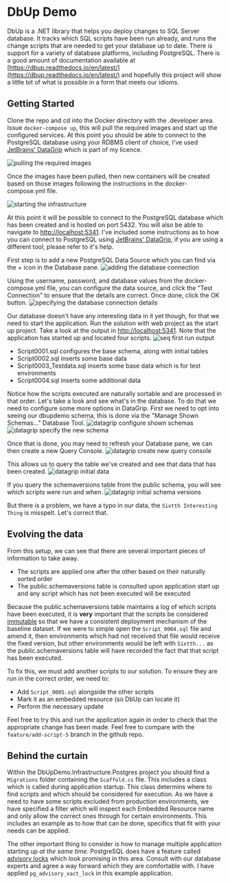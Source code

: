 # DbUp Demo
DbUp is a .NET library that helps you deploy changes to SQL Server database. It tracks which SQL scripts have been run already, and runs the change scripts that are needed to get your database up to date. There is support for a variety of database platforms, including PostgreSQL. There is a good amount of documentation available at [https://dbup.readthedocs.io/en/latest/](https://dbup.readthedocs.io/en/latest/) and hopefully this project will show a little bit of what is possible in a form that meets our idioms.

## Getting Started
Clone the repo and cd into the Docker directory with the .developer area. Issue `docker-compose up`, this will pull the required images and start up the configured services. At this point you should be able to connect to the PostgreSQL database using your RDBMS client of choice, I've used [JetBrains' DataGrip](https://www.jetbrains.com/datagrip/) which is part of my licence.

![pulling the required images](\.doc\docker-compose_up_pulling.png)

Once the images have been pulled, then new containers will be created based on those images following the instructions in the docker-compose.yml file.

![starting the infrastructure](\.doc\docker-compose_up_started.png)

At this point it will be possible to connect to the PostgreSQL database which has been created and is hosted on port 5432. You will also be able to navigate to [http://localhost:5341](seq). I've included some instructions as to how you can connect to PostgreSQL using [JetBrains' DataGrip](https://www.jetbrains.com/datagrip/), if you are using a different tool, please refer to it's help.

First step is to add a new PostgreSQL Data Source which you can find via the + icon in the Database pane.
![adding the database connection](.doc\datagrip_add_database_connection.png)

Using the username, password, and database values from the docker-compose.yml file, you can configure the data source, and click the "Test Connection" to ensure that the details are correct. Once done, click the OK button.
![specifying the database connection details](.doc\datagrip_add_database_connection_details.png)

Our database doesn't have any interesting data in it yet though, for that we need to start the application. Run the solution with web project as the start up project. Take a look at the output in [http://localhost:5341](seq). Note that the application has started up and located four scripts.
![seq first run output](.doc\seq_first_run_output.png)

- Script0001.sql configures the base schema, along with initial tables
- Script0002.sql inserts some base data
- Script0003_Testdata.sql inserts some base data which is for test environments
- Script0004.sql inserts some additional data

Notice how the scripts executed are naturally sortable and are processed in that order. Let's take a look and see what's in the database. To do that we need to configure some more options in DataGrip. First we need to opt into seeing our dbupdemo schema, this is done via the "Manage Shown Schemas..." Database Tool.
![datagrip configure shown schemas](.doc\datagrip_manage_shown_schemas.png)
![datagrip specify the new schema](.doc\datagrip_add_dbupdemo.png)

Once that is done, you may need to refresh your Database pane, we can then create a new Query Console.
![datagrip create new query console](.doc\datagrip_new_query_console.png)

This allows us to query the table we've created and see that data that has been created.
![datagrip initial data](.doc\datagrip_initial_data.png)

If you query the schemaversions table from the public schema, you will see which scripts were run and when.
![datagrip initial schema versions](.doc\datagrip_initial_schema_versions.png)

But there is a problem, we have a typo in our data, the `Sixtth Interesting Thing` is misspelt. Let's correct that.

## Evolving the data
From this setup, we can see that there are several important pieces of information to take away.

- The scripts are applied one after the other based on their naturally sorted order
- The public.schemaversions table is consulted upon application start up and any script which has not been executed will be executed

Because the public.schemaversions table maintains a log of which scripts have been executed, it is **very** important that the scripts be considered [immutable](https://dictionary.cambridge.org/dictionary/english/immutable) so that we have a consistent deployment mechanism of the baseline dataset. If we were to simple open the `Script_0004.sql` file and amend it, then environments which had not received that file would receive the fixed version, but other environments would be left with `Sixtth...` as the public.schemaversions table will have recorded the fact that that script has been executed.

To fix this, we must add another scripts to our solution. To ensure they are run in the correct order, we need to:

- Add `Script_0005.sql` alongside the other scripts
- Mark it as an embedded resource (so DbUp can locate it)
- Perform the necessary update

Feel free to try this and run the application again in order to check that the appropriate change has been made. Feel free to compare with the `feature/add-script-5` branch in the github repo.

## Behind the curtain
Within the DbUpDemo.Infrastructure.Postgres project you should find a `Migrations` folder containing the `Scaffold.cs` file. This includes a class which is called during application startup. This class determins where to find scripts and which should be considered for execution. As we have a need to have some scripts excluded from production environments, we have specified a filter which will inspect each Embedded Resource name and only allow the correct ones through for certain environments. This includes an example as to how that can be done, specifics that fit with your needs can be applied.

The other important thing to consider is how to manage multiple application starting up _at the same time_. PostgreSQL does have a feature called [advisory locks](https://vladmihalcea.com/how-do-postgresql-advisory-locks-work/) which look promising in this area. Consult with our database experts and agree a way forward which they are comfortable with. I have applied `pg_advisory_xact_lock` in this example application.